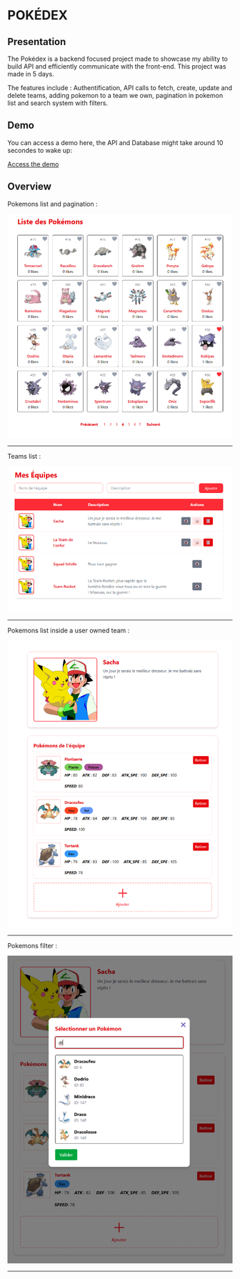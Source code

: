 # POKÉDEX

## Presentation

The Pokédex is a backend focused project made to showcase my ability to build API and efficiently communicate with the front-end. This project was made in 5 days.    

The features include : Authentification, API calls to fetch, create, update and delete teams, adding pokemon to a team we own, pagination in pokemon list and search system with filters.  


## Demo

You can access a demo here, the API and Database might take around 10 secondes to wake up:

[Access the demo](https://web-pokedex-chi.vercel.app/)


## Overview

Pokemons list and pagination :

![Liste des pokemon](./client/static/pokemon-pagination.png)

---

Teams list :

![Liste des pokemon](./client/static/team-list.png)

---

Pokemons list inside a user owned team :

![Liste des pokemon](./client/static/team-pokemons.png)

---

Pokemons filter :

![Liste des pokemon](./client/static/pokemon-search.png)

---


